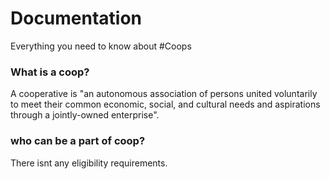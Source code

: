 # Documentation
Everything you need to know about #Coops


### What is a coop?

A cooperative is "an autonomous association of persons united voluntarily to meet their common economic, social, and cultural needs and aspirations through a jointly-owned enterprise".

### who can be a part of coop?

There isnt any eligibility requirements.
